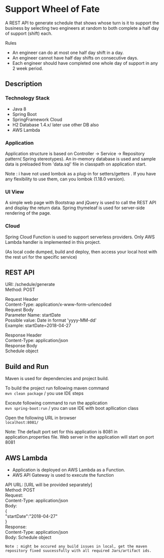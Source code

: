 # Support Wheel of Fate

A REST API to generate schedule that shows whose turn is it to support the business by selecting two engineers at random to both complete a half day of support (shift) each.

Rules
- An engineer can do at most one half day shift in a day.
- An engineer cannot have half day shifts on consecutive days.
- Each engineer should have completed one whole day of support in any 2 week period.



## Description

### Technology Stack
- Java 8
- Spring Boot 
- SpringFramework Cloud
- H2 Database 1.4.x/ later use other DB also
- AWS Lambda 

### Application
Application structure is based on Controller -> Service -> Repository pattern( Spring stereotypes). 
An in-memory database is used and sample data is preloaded from 'data.sql' file in classpath on application start.

Note : i have not used lombok as a plug-in for setters/getters . If you have any flexibility to use them, can you lombok (1.18.0 version).

### UI View
A simple web page with Bootstrap and jQuery is used to call the REST API and display the return data. 
Spring thymeleaf is used for server-side rendering of the page. 

### Cloud
Spring Cloud Function is used to support serverless providers. Only AWS Lambda handler is implemented in this project.



(As local code dumped, build and deploy, then access your local host with the rest uri for the specific service)

## REST API

URI: /schedule/generate  
Method: POST
  
Request Header  
	Content-Type: application/x-www-form-urlencoded  
Request Body  
	Parameter Name: startDate    
	Possible value: Date in format 'yyyy-MM-dd'    
	Example: startDate=2018-04-27  
  
Response Header  
	Content-Type: application/json  
Response Body  
	Schedule object    
	
## Build and Run

Maven is used for dependencies and project build.

To build the project run following maven command   
`mvn clean package`  / you use IDE steps 

Exceute following command to run the application  
`mvn spring-boot:run`  / you can use IDE with boot apllication class

Open the following URL in browser  
`localhost:8081/`  

Note: The default port set for this application is 8081 in application.properties file. Web server in the application will start on port 8081

## AWS Lambda

- Application is deployed on AWS Lambda as a Function.
- AWS API Gateway is used to execute the function

API URL: [URL will be provided separately]  
Method: POST  
Request:  
	Content-Type: application/json  
	Body:  
		{  
			"startDate":"2018-04-27"  
		}  
Response:  
	Content-Type: application/json  
	Body: Schedule object  

	
	Note : might be occured any build issues in local, get the maven repository fixed suucessfully with all required Jars/artifact ids.